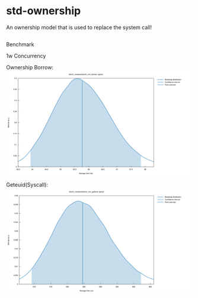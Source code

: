 # std-ownership
An ownership model that is used to replace the system call!
##
Benchmark

1w Concurrency

Ownership Borrow:
[![ownership](benches/typical_ownership.svg)](benches/typical_ownership.svg)

Geteuid(Syscall):
[![geteuid](benches/typical_geteuid.svg)](benches/typical_geteuid.svg)